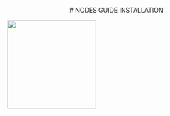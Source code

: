 




<p style="font-size:14px" align="right">
  # NODES GUIDE INSTALLATION 


<p align="center">
 <img height="200" height="auto" src="https://i.postimg.cc/Jz7zcPfM/logo3.png">

